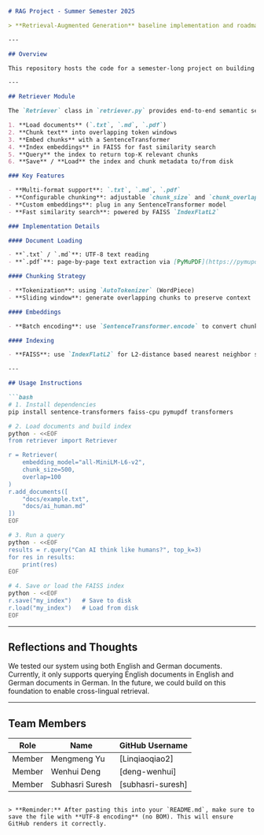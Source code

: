 ````markdown
# RAG Project - Summer Semester 2025

> **Retrieval-Augmented Generation** baseline implementation and roadmap for ongoing development.

---

## Overview

This repository hosts the code for a semester-long project on building and experimenting with Retrieval-Augmented Generation (RAG) systems. Currently under active development.

---

## Retriever Module

The `Retriever` class in `retriever.py` provides end-to-end semantic search over text and PDF documents:

1. **Load documents** (`.txt`, `.md`, `.pdf`)  
2. **Chunk text** into overlapping token windows  
3. **Embed chunks** with a SentenceTransformer  
4. **Index embeddings** in FAISS for fast similarity search  
5. **Query** the index to return top-K relevant chunks  
6. **Save** / **Load** the index and chunk metadata to/from disk  

### Key Features

- **Multi-format support**: `.txt`, `.md`, `.pdf`  
- **Configurable chunking**: adjustable `chunk_size` and `chunk_overlap` parameters  
- **Custom embeddings**: plug in any SentenceTransformer model  
- **Fast similarity search**: powered by FAISS `IndexFlatL2`  

### Implementation Details

#### Document Loading

- **`.txt` / `.md`**: UTF-8 text reading  
- **`.pdf`**: page-by-page text extraction via [PyMuPDF](https://pymupdf.readthedocs.io/)  

#### Chunking Strategy

- **Tokenization**: using `AutoTokenizer` (WordPiece)  
- **Sliding window**: generate overlapping chunks to preserve context  

#### Embeddings

- **Batch encoding**: use `SentenceTransformer.encode` to convert chunks into vector embeddings  

#### Indexing

- **FAISS**: use `IndexFlatL2` for L2-distance based nearest neighbor search  

---

## Usage Instructions

```bash
# 1. Install dependencies
pip install sentence-transformers faiss-cpu pymupdf transformers

# 2. Load documents and build index
python - <<EOF
from retriever import Retriever

r = Retriever(
    embedding_model="all-MiniLM-L6-v2",
    chunk_size=500,
    overlap=100
)
r.add_documents([
    "docs/example.txt",
    "docs/ai_human.md"
])
EOF

# 3. Run a query
python - <<EOF
results = r.query("Can AI think like humans?", top_k=3)
for res in results:
    print(res)
EOF

# 4. Save or load the FAISS index
python - <<EOF
r.save("my_index")   # Save to disk
r.load("my_index")   # Load from disk
EOF
````

---

## Reflections and Thoughts

We tested our system using both English and German documents. Currently, it only supports querying English documents in English and German documents in German. In the future, we could build on this foundation to enable cross-lingual retrieval.

---

## Team Members

| Role   | Name            | GitHub Username    |
| ------ | --------------- | ------------------ |
| Member | Mengmeng Yu     | \[Linqiaoqiao2]    |
| Member | Wenhui Deng     | \[deng-wenhui]     |
| Member | Subhasri Suresh | \[subhasri-suresh] |

```

> **Reminder:** After pasting this into your `README.md`, make sure to save the file with **UTF-8 encoding** (no BOM). This will ensure GitHub renders it correctly.
```
